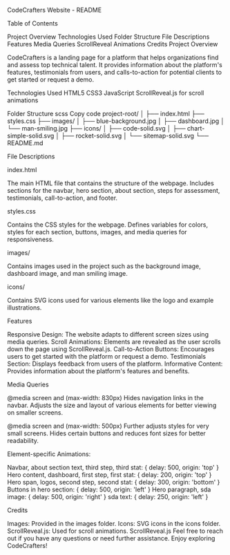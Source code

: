 
CodeCrafters Website - README

Table of Contents

Project Overview
Technologies Used
Folder Structure
File Descriptions
Features
Media Queries
ScrollReveal Animations
Credits
Project Overview

CodeCrafters is a landing page for a platform that helps organizations find and assess top technical talent. It provides information about the platform's features, testimonials from users, and calls-to-action for potential clients to get started or request a demo.

Technologies Used
HTML5
CSS3
JavaScript
ScrollReveal.js for scroll animations

Folder Structure
scss
Copy code
project-root/
│
├── index.html
├── styles.css
├── images/
│   ├── blue-background.jpg
│   ├── dashboard.jpg
│   └── man-smiling.jpg
├── icons/
│   ├── code-solid.svg
│   ├── chart-simple-solid.svg
│   ├── rocket-solid.svg
│   └── sitemap-solid.svg
└── README.md


File Descriptions


index.html

The main HTML file that contains the structure of the webpage.
Includes sections for the navbar, hero section, about section, steps for assessment, testimonials, call-to-action, and footer.

styles.css

Contains the CSS styles for the webpage.
Defines variables for colors, styles for each section, buttons, images, and media queries for responsiveness.

images/

Contains images used in the project such as the background image, dashboard image, and man smiling image.

icons/

Contains SVG icons used for various elements like the logo and example illustrations.

Features

Responsive Design: The website adapts to different screen sizes using media queries.
Scroll Animations: Elements are revealed as the user scrolls down the page using ScrollReveal.js.
Call-to-Action Buttons: Encourages users to get started with the platform or request a demo.
Testimonials Section: Displays feedback from users of the platform.
Informative Content: Provides information about the platform's features and benefits.

Media Queries

@media screen and (max-width: 830px)
Hides navigation links in the navbar.
Adjusts the size and layout of various elements for better viewing on smaller screens.

@media screen and (max-width: 500px)
Further adjusts styles for very small screens.
Hides certain buttons and reduces font sizes for better readability.

Element-specific Animations:

Navbar, about section text, third step, third stat: { delay: 500, origin: 'top' }
Hero content, dashboard, first step, first stat: { delay: 200, origin: 'top' }
Hero span, logos, second step, second stat: { delay: 300, origin: 'bottom' }
Buttons in hero section: { delay: 500, origin: 'left' }
Hero paragraph, sda image: { delay: 500, origin: 'right' }
sda text: { delay: 250, origin: 'left' }

Credits

Images: Provided in the images folder.
Icons: SVG icons in the icons folder.
ScrollReveal.js: Used for scroll animations. ScrollReveal.js
Feel free to reach out if you have any questions or need further assistance. Enjoy exploring CodeCrafters!

